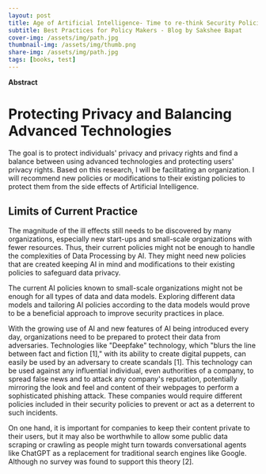 ```yaml
---
layout: post
title: Age of Artificial Intelligence- Time to re-think Security Policies
subtitle: Best Practices for Policy Makers - Blog by Sakshee Bapat
cover-img: /assets/img/path.jpg
thumbnail-img: /assets/img/thumb.png
share-img: /assets/img/path.jpg
tags: [books, test]
---
```

**Abstract**
# Protecting Privacy and Balancing Advanced Technologies

The goal is to protect individuals' privacy and privacy rights and find a balance between using advanced technologies and protecting users' privacy rights. Based on this research, I will be facilitating an organization. I will recommend new policies or modifications to their existing policies to protect them from the side effects of Artificial Intelligence.

## Limits of Current Practice

The magnitude of the ill effects still needs to be discovered by many organizations, especially new start-ups and small-scale organizations with fewer resources. Thus, their current policies might not be enough to handle the complexities of Data Processing by AI. They might need new policies that are created keeping AI in mind and modifications to their existing policies to safeguard data privacy.

The current AI policies known to small-scale organizations might not be enough for all types of data and data models. Exploring different data models and tailoring AI policies according to the data models would prove to be a beneficial approach to improve security practices in place.

With the growing use of AI and new features of AI being introduced every day, organizations need to be prepared to protect their data from adversaries. Technologies like "Deepfake" technology, which "blurs the line between fact and fiction [1]," with its ability to create digital puppets, can easily be used by an adversary to create scandals [1]. This technology can be used against any influential individual, even authorities of a company, to spread false news and to attack any company's reputation, potentially mirroring the look and feel and content of their webpages to perform a sophisticated phishing attack. These companies would require different policies included in their security policies to prevent or act as a deterrent to such incidents.

On one hand, it is important for companies to keep their content private to their users, but it may also be worthwhile to allow some public data scraping or crawling as people might turn towards conversational agents like ChatGPT as a replacement for traditional search engines like Google. Although no survey was found to support this theory [2].


